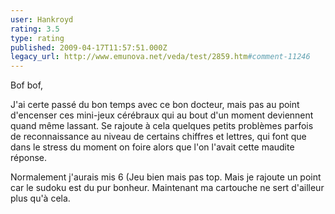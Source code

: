 ```yaml
---
user: Hankroyd
rating: 3.5
type: rating
published: 2009-04-17T11:57:51.000Z
legacy_url: http://www.emunova.net/veda/test/2859.htm#comment-11246
---
```

Bof bof,

J'ai certe passé du bon temps avec ce bon docteur, mais pas au point d'encenser ces mini-jeux cérébraux qui au bout d'un moment deviennent quand même lassant.
Se rajoute à cela quelques petits problèmes parfois de reconnaissance au niveau de certains chiffres et lettres, qui font que dans le stress du moment on foire alors que l'on l'avait cette maudite réponse.

Normalement j'aurais mis 6 (Jeu bien mais pas top. Mais je rajoute un point car le sudoku est du pur bonheur.
Maintenant ma cartouche ne sert d'ailleur plus qu'à cela.